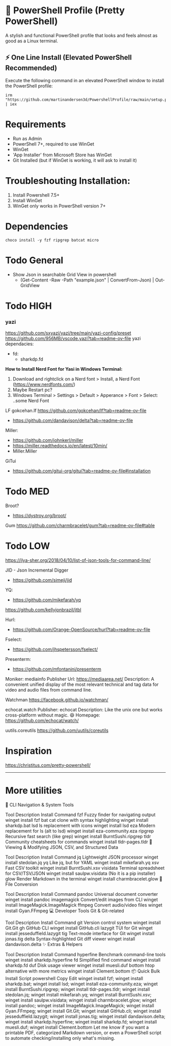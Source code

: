 # 🎨 PowerShell Profile (Pretty PowerShell)

A stylish and functional PowerShell profile that looks and feels almost as good as a Linux terminal.

## ⚡ One Line Install (Elevated PowerShell Recommended)

Execute the following command in an elevated PowerShell window to install the PowerShell profile:

```
irm "https://github.com/martinandersen3d/PowershellProfile/raw/main/setup.ps1" | iex
```

# Requirements
- Run as Admin
- PowerShell 7+, required to use WinGet
- WinGet
- 'App Installer' from Microsoft Store has WinGet
- Git Installed (but if WinGet is working, it will ask to install it)

# Troubleshouting Installation:
1. Install Powershell 7.5+ 
2. Install WinGet
3. WinGet only works in PowerShell version 7+


# Dependencies
```
choco install -y fzf ripgrep batcat micro
```
# Todo General
-  Show Json in searchable Grid View in powershell
    - (Get-Content -Raw -Path "example.json" | ConvertFrom-Json) | Out-GridView

# Todo HIGH

### yazi
https://github.com/sxyazi/yazi/tree/main/yazi-config/preset
https://github.com/956MB/vscode.yazi?tab=readme-ov-file
yazi dependacies:
- fd:
    - sharkdp.fd

**How to Install Nerd Font for Yasi in Windows Terminal:**
1. Download and rightclick on a Nerd font > Install, a Nerd Font (https://www.nerdfonts.com/)
2. Maybe Restart pc?
3. Windows Terminal > Settings > Default > Apperance > Font > Select: ..some Nerd Font 


LF
gokcehan.lf
https://github.com/gokcehan/lf?tab=readme-ov-file

- https://github.com/dandavison/delta?tab=readme-ov-file

Miller:
- https://github.com/johnkerl/miller
- https://miller.readthedocs.io/en/latest/10min/
- Miller.Miller

GiTui
- https://github.com/gitui-org/gitui?tab=readme-ov-file#installation

# Todo MED
Broot?
- https://dystroy.org/broot/

Gum
https://github.com/charmbracelet/gum?tab=readme-ov-file#table

# Todo LOW


https://ilya-sher.org/2018/04/10/list-of-json-tools-for-command-line/

JID - Json Incremental Digger
- https://github.com/simeji/jid

YQ:
- https://github.com/mikefarah/yq

https://github.com/kellyjonbrazil/jtbl

Hurl:
- https://github.com/Orange-OpenSource/hurl?tab=readme-ov-file

Fselect:
- https://github.com/jhspetersson/fselect/

Presenterm:
- https://github.com/mfontanini/presenterm

Moniker: mediainfo
Publisher Url: https://mediaarea.net/
Description: A convenient unified display of the most relevant technical and tag data for video and audio files from command line.

Watchman
https://facebook.github.io/watchman/

echocat.watch 
Publisher: echocat
Description: Like the unix one but works cross-platform without magic. 😄
Homepage: https://github.com/echocat/watch/

uutils.coreutils
https://github.com/uutils/coreutils

# Inspiration
https://christitus.com/pretty-powershell/


----

# More utilities

🧭 CLI Navigation & System Tools

Tool	Description	Install Command
fzf	Fuzzy finder for navigating output	winget install fzf
bat	cat clone with syntax highlighting	winget install sharkdp.bat
lsd	ls replacement with icons	winget install lsd
eza	Modern replacement for ls (alt to lsd)	winget install eza-community.eza
ripgrep	Recursive fast search (like grep)	winget install BurntSushi.ripgrep
tldr	Community cheatsheets for commands	winget install tldr-pages.tldr
📂 Viewing & Modifying JSON, CSV, and Structured Data

Tool	Description	Install Command
jq	Lightweight JSON processor	winget install stedolan.jq
yq	Like jq, but for YAML	winget install mikefarah.yq
xsv	Fast CSV toolkit	winget install BurntSushi.xsv
visidata	Terminal spreadsheet for CSV/TSV/JSON	winget install saulpw.visidata (No it is a pip installer)
glow	Render Markdown in the terminal	winget install charmbracelet.glow
🔄 File Conversion

Tool	Description	Install Command
pandoc	Universal document converter	winget install pandoc
imagemagick	Convert/edit images from CLI	winget install ImageMagick.ImageMagick
ffmpeg	Convert audio/video files	winget install Gyan.FFmpeg
💻 Developer Tools
Git & Git-related

Tool	Description	Install Command
git	Version control system	winget install Git.Git
gh	GitHub CLI	winget install GitHub.cli
lazygit	TUI for Git	winget install jesseduffield.lazygit
tig	Text-mode interface for Git	winget install jonas.tig
delta	Syntax-highlighted Git diff viewer	winget install dandavison.delta
✨ Extras & Helpers

Tool	Description	Install Command
hyperfine	Benchmark command-line tools	winget install sharkdp.hyperfine
fd	Simplified find command	winget install sharkdp.fd
duf	Disk usage viewer	winget install muesli.duf
bottom	htop alternative with more metrics	winget install Clement.bottom
📦 Quick Bulk Install Script
powershell
Copy
Edit
winget install fzf; winget install sharkdp.bat; winget install lsd; winget install eza-community.eza; winget install BurntSushi.ripgrep; winget install tldr-pages.tldr; winget install stedolan.jq; winget install mikefarah.yq; winget install BurntSushi.xsv; winget install saulpw.visidata; winget install charmbracelet.glow; winget install pandoc; winget install ImageMagick.ImageMagick; winget install Gyan.FFmpeg; winget install Git.Git; winget install GitHub.cli; winget install jesseduffield.lazygit; winget install jonas.tig; winget install dandavison.delta; winget install sharkdp.hyperfine; winget install sharkdp.fd; winget install muesli.duf; winget install Clement.bottom
Let me know if you want a printable PDF, categorized Markdown version, or even a PowerShell script to automate checking/installing only what's missing.
